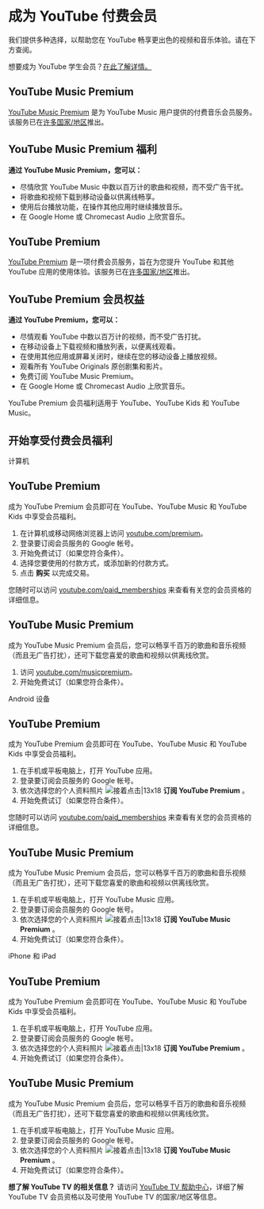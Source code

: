 # 成为 YouTube 付费会员

我们提供多种选择，以帮助您在 YouTube 畅享更出色的视频和音乐体验。请在下方查阅。

想要成为 YouTube 学生会员？[在此了解详情。](https://support.google.com/youtube/answer/9158808)

## YouTube Music Premium

[YouTube Music Premium](http://music.youtube.com/) 是为 YouTube Music 用户提供的付费音乐会员服务。该服务已在[许多国家/地区](https://support.google.com/youtube/answer/6307365)推出。

## YouTube Music Premium 福利

**通过 YouTube Music Premium，您可以：**

* 尽情欣赏 YouTube Music 中数以百万计的歌曲和视频，而不受广告干扰。
* 将歌曲和视频下载到移动设备以供离线畅享。
* 使用后台播放功能，在操作其他应用时继续播放音乐。
* 在 Google Home 或 Chromecast Audio 上欣赏音乐。

## YouTube Premium

[YouTube Premium](http://youtube.com/premium) 是一项付费会员服务，旨在为您提升 YouTube 和其他 YouTube 应用的使用体验。该服务已在[许多国家/地区](https://support.google.com/youtube/answer/6307365)推出。

## YouTube Premium 会员权益

**通过 YouTube Premium，您可以：**

* 尽情观看 YouTube 中数以百万计的视频，而不受广告打扰。
* 在移动设备上下载视频和播放列表，以便离线观看。
* 在使用其他应用或屏幕关闭时，继续在您的移动设备上播放视频。
* 观看所有 YouTube Originals 原创剧集和影片。
* 免费订阅 YouTube Music Premium。
* 在 Google Home 或 Chromecast Audio 上欣赏音乐。

YouTube Premium 会员福利适用于 YouTube、YouTube Kids 和 YouTube Music。


## 开始享受付费会员福利

计算机 

## YouTube Premium

成为 YouTube Premium 会员即可在 YouTube、YouTube Music 和 YouTube Kids 中享受会员福利。

1. 在计算机或移动网络浏览器上访问 [youtube.com/premium](http://youtube.com/premium)。
2. 登录要订阅会员服务的 Google 帐号。
3. 开始免费试订（如果您符合条件）。
4. 选择您要使用的付款方式，或添加新的付款方式。
5. 点击 **购买** 以完成交易。

您随时可以访问 [youtube.com/paid_memberships](https://youtube.com/paid_memberships) 来查看有关您的会员资格的详细信息。

## YouTube Music Premium

成为 YouTube Music Premium 会员后，您可以畅享千百万的歌曲和音乐视频（而且无广告打扰），还可下载您喜爱的歌曲和视频以供离线欣赏。

1. 访问 [youtube.com/musicpremium](https://youtube.com/musicpremium)。
2. 开始免费试订（如果您符合条件）。



Android 设备

## YouTube Premium

成为 YouTube Premium 会员即可在 YouTube、YouTube Music 和 YouTube Kids 中享受会员福利。

1. 在手机或平板电脑上，打开 YouTube 应用。
2. 登录要订阅会员服务的 Google 帐号。
3. 依次选择您的个人资料照片 ![接着点击|13x18](https://lh3.googleusercontent.com/SaY5lqCwN7kppnS546l9ys-E2sZftTTIHjBrdV-WsGPIhGjaxcEXjfgdIfW_UNG7Sw0=w13-h18 "接着点击")  **订阅 YouTube Premium** 。
4. 开始免费试订（如果您符合条件）。

您随时可以访问 [youtube.com/paid_memberships](https://youtube.com/paid_memberships) 来查看有关您的会员资格的详细信息。

## YouTube Music Premium

成为 YouTube Music Premium 会员后，您可以畅享千百万的歌曲和音乐视频（而且无广告打扰），还可下载您喜爱的歌曲和视频以供离线欣赏。

1. 在手机或平板电脑上，打开 YouTube Music 应用。
2. 登录要订阅会员服务的 Google 帐号。
3. 依次选择您的个人资料照片 ![接着点击|13x18](https://lh3.googleusercontent.com/SaY5lqCwN7kppnS546l9ys-E2sZftTTIHjBrdV-WsGPIhGjaxcEXjfgdIfW_UNG7Sw0=w13-h18 "接着点击")  **订阅 YouTube Music Premium** 。
4. 开始免费试订（如果您符合条件）。

iPhone 和 iPad

## YouTube Premium

成为 YouTube Premium 会员即可在 YouTube、YouTube Music 和 YouTube Kids 中享受会员福利。

1. 在手机或平板电脑上，打开 YouTube 应用。
2. 登录要订阅会员服务的 Google 帐号。
3. 依次选择您的个人资料照片 ![接着点击|13x18](https://lh3.googleusercontent.com/SaY5lqCwN7kppnS546l9ys-E2sZftTTIHjBrdV-WsGPIhGjaxcEXjfgdIfW_UNG7Sw0=w13-h18 "接着点击")  **订阅 YouTube Premium** 。
4. 开始免费试订（如果您符合条件）。

## YouTube Music Premium

成为 YouTube Music Premium 会员后，您可以畅享千百万的歌曲和音乐视频（而且无广告打扰），还可下载您喜爱的歌曲和视频以供离线欣赏。

1. 在手机或平板电脑上，打开 YouTube Music 应用。
2. 登录要订阅会员服务的 Google 帐号。
3. 依次选择您的个人资料照片 ![接着点击|13x18](https://lh3.googleusercontent.com/SaY5lqCwN7kppnS546l9ys-E2sZftTTIHjBrdV-WsGPIhGjaxcEXjfgdIfW_UNG7Sw0=w13-h18 "接着点击")  **订阅 YouTube Music Premium** 。
4. 开始免费试订（如果您符合条件）。


**想了解 YouTube TV 的相关信息？**  请访问 [YouTube TV 帮助中心](https://support.google.com/youtubetv/answer/7068923)，详细了解 YouTube TV 会员资格以及可使用 YouTube TV 的国家/地区等信息。
